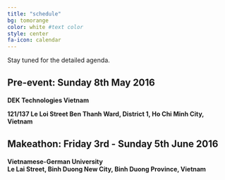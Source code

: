 ```yaml
---
title: "schedule"
bg: tomorange 
color: white #text color
style: center
fa-icon: calendar 
---
```


Stay tuned for the detailed agenda.

<h2>Pre-event: Sunday 8th May 2016</h2>

<h4> 
<b>
DEK Technologies Vietnam 
</b>
<br/> 

121/137 Le Loi Street Ben Thanh Ward, District 1, Ho Chi Minh City, Vietnam
</h4>



<h2>Makeathon: Friday 3rd - Sunday 5th June 2016</h2>

<h4>
<b>
Vietnamese-German University 
</b> </br>
Le Lai Street, Binh Duong New City, Binh Duong Province, Vietnam

</h4>


